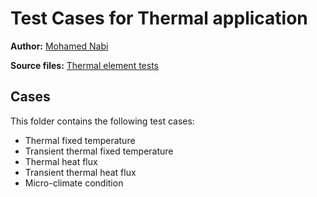 # Test Cases for Thermal application

**Author:** [Mohamed Nabi](https://github.com/mnabideltares)

**Source files:** [Thermal element tests](https://github.com/KratosMultiphysics/Kratos/tree/master/applications/GeoMechanicsApplication/tests/test_thermal_element)

## Cases
This folder contains the following test cases:

-   Thermal fixed temperature
-   Transient thermal fixed temperature
-   Thermal heat flux
-   Transient thermal heat flux
-   Micro-climate condition
